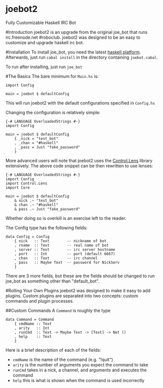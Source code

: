 joebot2
=======

Fully Customizable Haskell IRC Bot

#Introduction
joebot2 is an upgrade from the original joe\_bot that runs irc.freenode.net #roboclub.
joebot2 was designed to be an easy to customize and upgrade haskell irc bot.

#Installation
To install joe\_bot, you need the latest [haskell platform](http://www.haskell.org).
Afterwards, just run <code>cabal install</code> in the directory containing
<code>joebot.cabal</code>.

To run after installing, just run <code>joe\_bot</code>

#The Basics
The bare minimum for <code>Main.hs</code> is:

    import Config

    main = joebot $ defaultConfig
This will run joebot2 with the default configurations specified in <code>Config.hs</code>

Changing the configuration is relatively simple:

    {-# LANGUAGE OverloadedStrings #-}
    import Config

    main = joebot $ defaultConfig
        { _nick = "test_bot"
        , _chan = "#haskell"
        , _pass = Just "fake_password"
        }

More advanced users will note that joebot2 uses the 
[Control.Lens](https://github.com/ekmett/lens#lens-lenses-folds-and-traversals)
library extensively. The above code snippet can be then rewritten to use lenses:

    {-# LANGUAGE OverloadedStrings #-}
    import Config
    import Control.Lens
    import Core

    main = joebot $ defaultConfig 
        & nick .~ "test_bot"
        & chan .~ "#haskell"
        & pass .~ Just "fake_password"
Whether doing so is overkill is an exercise left to the reader.

The Config type has the following fields:
   
    data Config = Config 
        { nick   :: Text        -- nickname of bot
        , rname  :: Text        -- real name of bot
        , server :: Text        -- irc server hostname
        , port   :: Int         -- port (default 6667)
        , chan   :: Text        -- irc channel
        , pass   :: Maybe Text  -- password for NickServ
        }
There are 3 more fields, but these are the fields should be
changed to run joe\_bot as something other than "default\_bot".

#Rolling Your Own Plugins
joebot2 was designed to make it easy to add plugins. Custom plugins are separated into
two concepts: custom commands and plugin processes.

##Custom Commands
A <code>Command</code> is roughly the type

    data Command = Command
        { cmdName :: Text
        , arity   :: Int
        , runCmd  :: Text -> Maybe Text -> [Text] -> Net ()
        , help    :: Text
        }
Here is a brief description of each of the fields:
- <code>cmdName</code> is the name of the command (e.g. "!quit")
- <code>arity</code> is the number of arguments you expect the command to take
- <code>runCmd</code> takes in a nick, a channel, and arguments and executes the command
- <code>help</code> this is what is shown when the command is used incorrectly

